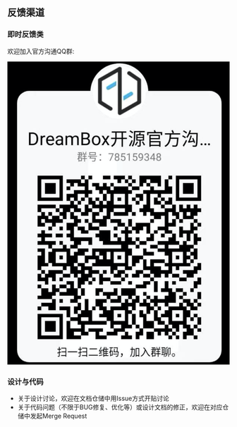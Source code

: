 ## 反馈渠道

### 即时反馈类

欢迎加入官方沟通QQ群:

![](assets/db_qq_qrcode.png ':size=20%')

### 设计与代码

- 关于设计讨论，欢迎在文档仓储中用Issue方式开贴讨论
- 关于代码问题（不限于BUG修复、优化等）或设计文档的修正，欢迎在对应仓储中发起Merge Request